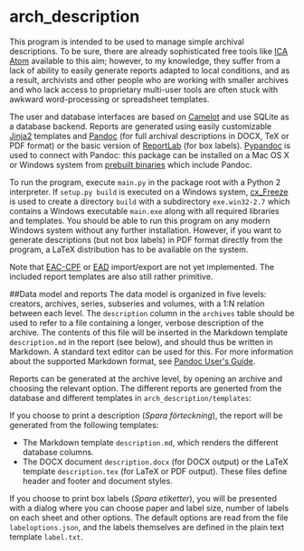 # arch_description
This program is intended to be used to manage simple archival descriptions. To be sure, there are already sophisticated free tools like [ICA Atom](https://wiki.ica-atom.org/Main_Page) available to this aim; however, to my knowledge, they suffer from a lack of ability to easily generate reports adapted to local conditions, and as a result, archivists and other people who are working with smaller archives and who lack access to proprietary multi-user tools are often stuck with awkward word-processing or spreadsheet templates.

The user and database interfaces are based on [Camelot](http://www.python-camelot.com/) and use SQLite as a database backend. Reports are generated using easily customizable [Jinja2](https://github.com/mitsuhiko/jinja2) templates and [Pandoc](https://github.com/jgm/pandoc) (for full archival descriptions in DOCX, TeX or PDF format) or the basic version of [ReportLab](http://www.reportlab.com/) (for box labels). [Pypandoc](https://github.com/bebraw/pypandoc) is used to connect with Pandoc: this package can be installed on a Mac OS X or Windows system from [prebuilt binaries](https://pypi.python.org/pypi/pypandoc/) which include Pandoc.

To run the program, execute `main.py` in the package root with a Python 2 interpreter. If `setup.py build` is executed on a Windows system, [cx_Freeze](http://cx-freeze.sourceforge.net/) is used to create a directory `build` with a subdirectory `exe.win32-2.7` which contains a Windows executable `main.exe` along with all required libraries and templates. You should be able to run this program on any modern Windows system without any further installation. However, if you want to generate descriptions (but not box labels) in PDF format directly from the program, a LaTeX distribution has to be available on the system.

Note that [EAC-CPF](http://eac.staatsbibliothek-berlin.de/) or [EAD](http://www.loc.gov/ead/) import/export are not yet implemented. The included report templates are also still rather primitive.

##Data model and reports
The data model is organized in five levels: creators, archives, series, subseries and volumes, with a 1:N relation between each level. The `description` column in the `archives` table should be used to refer to a file containing a longer, verbose description of the archive. The contents of this file will be inserted in the Markdown template `description.md` in the report (see below), and should thus be written in Markdown. A standard text editor can be used for this. For more information about the supported Markdown format, see [Pandoc User's Guide](http://pandoc.org/README.html). 

Reports can be generated at the archive level, by opening an archive and choosing the relevant option. The different reports are generted from the database and different templates in `arch_description/templates`:

If you choose to print a description (*Spara förteckning*), the report will be generated from the following templates:

* The Markdown template `description.md`, which renders the different database columns.
* The DOCX document `description.docx` (for DOCX output) or the LaTeX template `description.tex` (for LaTeX or PDF output). These files define header and footer and document styles.

If you choose to print box labels (*Spara etiketter*), you will be presented with a dialog where you can choose paper and label size, number of labels on each sheet and other options. The default options are read from the file `labeloptions.json`, and the labels themselves are defined in the plain text template `label.txt`.
